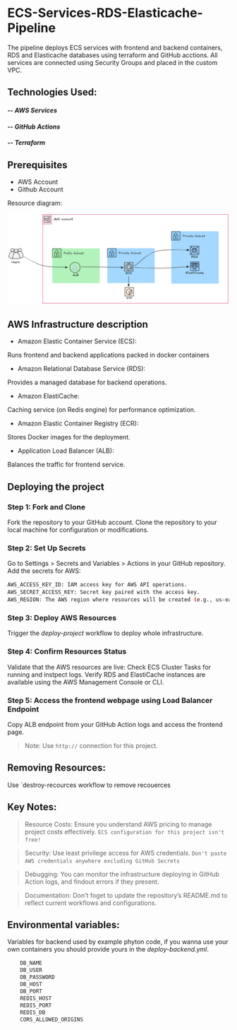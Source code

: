 # ECS-Services-RDS-Elasticache-Pipeline
The pipeline deploys ECS services with frontend and backend containers, RDS and Elasticache databases using terraform and GitHub acctions. All services are connected using Security Groups and placed in the custom VPC.

## Technologies Used:

#### -- _AWS Services_
#### -- _GitHub Actions_
#### -- _Terraform_


## Prerequisites

- AWS Account
- Github Account

Resource diagram:

![alt text](diagram1.png)

## AWS Infrastructure description
* Amazon Elastic Container Service (ECS):

Runs frontend and backend applications packed in docker containers

* Amazon Relational Database Service (RDS):

Provides a managed database for backend operations.

* Amazon ElastiCache:

Caching service (on Redis engine) for performance optimization.

* Amazon Elastic Container Registry (ECR):

Stores Docker images for the deployment.

* Application Load Balancer (ALB):

Balances the traffic for frontend service.

## Deploying the project

### Step 1: Fork and Clone
Fork the repository to your GitHub account. Clone the repository to your local machine for configuration or modifications.

### Step 2: Set Up Secrets
Go to Settings > Secrets and Variables > Actions in your GitHub repository.
Add the secrets for AWS:

```sh
AWS_ACCESS_KEY_ID: IAM access key for AWS API operations.
AWS_SECRET_ACCESS_KEY: Secret key paired with the access key.
AWS_REGION: The AWS region where resources will be created (e.g., us-east-1).
```

### Step 3: Deploy AWS Resources
Trigger the _deploy-project_ workflow to deploy whole infrastructure.

### Step 4: Confirm Resources Status
Validate that the AWS resources are live:
Check ECS Cluster Tasks for running and instpect logs.
Verify RDS and ElastiCache instances are available using the AWS Management Console or CLI.

### Step 5: Access the frontend webpage using Load Balancer Endpoint
Copy ALB endpoint from your GitHub Action logs and access the frontend page. 
> Note: Use `http://` connection for this project.

## Removing Resources: 

Use `destroy-recources workflow to remove recouerces

## Key Notes:

> Resource Costs: Ensure you understand AWS pricing to manage project costs effectively. `ECS configuration for this project isn't free!` 

> Security: Use least privilege access for AWS credentials. `Don't paste AWS credentials anywhere excluding GitHub Secrets`

> Debugging: You can monitor the infrastructure deploying in GitHub Action logs, and findout errors if they present.

> Documentation: Don't foget to update the repository’s README.md to reflect current workflows and configurations.























## Environmental variables:
Variables for backend used by example phyton code, if you wanna use your own containers you should provide yours in the _deploy-backend.yml_.

        DB_NAME
        DB_USER
        DB_PASSWORD 
        DB_HOST
        DB_PORT 
        REDIS_HOST
        REDIS_PORT 
        REDIS_DB 
        CORS_ALLOWED_ORIGINS







